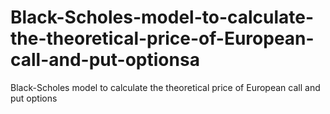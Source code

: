# Black-Scholes-model-to-calculate-the-theoretical-price-of-European-call-and-put-optionsa
Black-Scholes model to calculate the theoretical price of European call and put options
